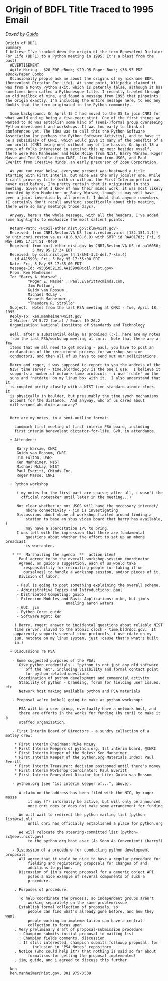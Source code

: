 # Origin of BDFL Title Traced to 1995 Email

*Doxed by [Guido](http://www.artima.com/forums/flat.jsp?forum=106&thread=235725)*

    Origin of BDFL
    Summary
    I believe I've tracked down the origin of the term Benevolent Dictator For Life (BDFL) to a Python meeting in 1995. It's a blast from the past!
      ADVERTISEMENT
      Agile Hiring - $20 PDF eBook; $29.95 Paper Book; $36.95 PDF eBook/Paper Combo
      Occasionally people ask me about the origins of my nickname BDFL (Benevolent Dictator For Life). At some point, Wikipedia claimed it was from a Monty Python skit, which is patently false, although it has sometimes been called a Pythonesque title. I recently trawled through an old mailbox of mine, and found a message from 1995 that pinpoints the origin exactly. I'm including the entire message here, to end any doubts that the term originated in the Python community.

      Some background: On April 15 I had moved to the US to join CNRI for what would end up being a five-year stint. One of the first things we wanted to do was establish some kind of (semi-)formal group overseeing Python development and workshops. It was too early to think of conferences yet. The idea was to call this the Python Software Association (or perhaps the Python Software Activity), and to have it be a subsidiary of CNRI, which would give it many of the benefits of a non-profit (CNRI being one) without any of the hassle. On April 18 a group of folks interested in setting this up met: besides myself, there were Ken Manheimer and Mike McLay from NIST, Barry Warsaw, Roger Masse and Ted Strollo from CNRI, Jim Fulton from USGS, and Paul Everitt from Creative Minds, an early precursor of Zope Corporation.

      As you can read below, everyone present was bestowed a title starting with First Interim, but mine was the only jocular one. While I can't prove my title (with or without the First Interim prefix) was never used before, I'm pretty certain that it originated in this meeting. Given what I know of how their minds work, it was most likely invented by Ken Manheimer or Barry Warsaw, though it may well have been a joint invention by all present. I doubt that anyone remembers (I certainly don't recall anything specifically about this meeting, there were so many meetings those days).

      Anyway, here's the whole message, with all the headers. I've added some highlights to emphasize the most salient points.

      Return-Path: <@coil-ether.nist.gov:klm@nist.gov>
      Received: from CNRI.Reston.VA.US (cnri.reston.va.us [132.151.1.1]) by unix.cnri.reston.va.us (8.6.9/8.6.9) with SMTP id RAA01703; Fri, 5 May 1995 17:34:51 -0400
      Received: from coil-ether.nist.gov by CNRI.Reston.VA.US id aa16056;
                5 May 95 17:34 EDT
      Received: by coil.nist.gov (4.1/SMI-3.2-del.7-klm.4)
      	id AA15998; Fri, 5 May 95 17:35:00 EDT
      Date: Fri, 5 May 95 17:35:00 EDT
      Message-Id: <9505052135.AA15998@coil.nist.gov>
      From: Ken Manheimer 
      To: "Barry A. Warsaw" ,
              "Roger E. Masse" , Paul.Everitt@cminds.com,
              Jim Fulton ,
              Guido van Rossum ,
              Michael McLay ,
              Kenneth Manheimer ,
              "Theodore R. Strollo" 
      Subject:  Notes from the last PSA meeting at CNRI - Tue, April 18, 1995
      Reply-To: ken.manheimer@nist.gov
      X-Mailer: VM 5.72 (beta) / Emacs 19.26.2
      Organization: National Institute of Standards and Technology

      Well, after a substantial delay as promised (:-), here are my notes
      from the last PSA/workshop meeting at cnri.  Note that there are a few
      items that we all need to get moving - paul, you have to post an
      explanation of the recruitment-process for workshop session
      conductors, and then all of us have to send out our solicitations.

      Barry and roger, i was supposed to report to you the address of the
      NIST time server - time.bldrdoc.gov is the one i use.  I believe it
      supports a number of network-time protocols - i use 'rdate' on the
      suns and 'netdate' on my linux box with it.  I also understand that it
      is coupled pretty closely with a NIST time-standard atomic clock.  It
      is physically in boulder, but presumably the time synch mechanisms
      account for the distance.  And anyway, who of us cares about
      millisecond absolute accuracy?


      Here are my notes, in a semi-outline format:

        Landmark first meeting of first interim PSA board, including
        first interim benevolent dictator-for-life, GvR, in attendance.

      + Attendees:

         Barry Warsaw, CNRI
         Guido van Rossum, CNRI
         Jim Fulton, USGS
         Ken Manheimer, NIST
         Michael McLay, NIST
         Paul Everitt, CMinds Inc.
         Roger Masse, CNRI

      + Python workshop

         ( my notes for the first part are sparse; after all, i wasn't the
           official notetaker until later in the meeting...)

         Not clear whether or not USGS will have the necessary internet/
             mbone connectivity - jim is investigating
         Discussions about mbone at workshop flailed around finding a
             station to base an sbus video board that barry has available, i
             may have a sparcstation IPC to bring.
         I was left with the impression that there are fundamental
             questions about whether the effort to set up an mbone broadcast
             is warranted.

       * **  Marshalling the agenda  **  action item!
          Paul agreed to be the overall workshop-session coordinator
          Agreed, on guido's suggestion, each of us would take
            responsibility for recruiting people (or taking it on
            ourselves) to handle a workshop session, and/or pieces of it.
          Division of labor:

         - Paul is going to post something explaining the overall scheme,
         - Administrative Topics and Introductions: paul
         - Distributed Computing: guido
         - Extension Modules and Basic Applications: mike, but jim's
      					       emailing aaron waters
         - GUI: jim
         - Python Core: guido
         - Software Mgmt: ken

        ( Barry, roger: answer to incidental questions about reliable NIST
        time server, slaved to the atomic clock - time.bldrdoc.gov.  It
        apparently supports several time protocols, i use rdate on my
        sun, netdate on my linux system, just 'cause that's what's built
        in.)

      + Discussions re PSA

       - Some suggested purposes of the PSA:
          Give python credentials - "python is not just any old software
             off the net", including visibility and formal contact point
             for python-related questions
          Coordination of python development and commercial activity
          Stability of python - branding, forum for fielding user issues, etc
          Network host making available python and PSA materials

       - Proposal we're (mike?) going to make at python workshop:

          PSA will be a user group, eventually have a network host, and
          there are efforts in the works for funding (by cnri) to make it a
          staffed organization.

       - First Interim Board of Directors - a sundry collection of a motley crew:

        * First Interim Chairman: Mike McLay
        * First Interim Keepers of python.org: 1st interim board, @CNRI
        * First Interim Keeper of the Notes: Ken Manheimer
        * First Interim Keeper of the python.org Materials Index: Paul Everitt
        * First Interim Treasurer: decision postponed until there's money
        * First Interim Workshop Coordinator: Paul Everitt
        * First Interim Benevolent Dicator for Life: Guido van Rossum

       - python.org (see "1st interim keeper of...", above):

          A claim on the address has been filed with the NIC, by roger masse
              it may (?) informally be active, but will only be announced
              once cnri does or does not make some arrangement for funding

          We will wait to redirect the python mailing list (python-list@cwi.nl)
              until cnri has officially established a place for python.org

          We will relocate the steering-committed list (python-sc@eeel.nist.gov)
              to the python.org host asac (As Soon As Convenient) (barry?)

       - Discussion of a procedure for conducting python development proposals
          All agree that it would be nice to have a regular procedure for
              fielding and registering proposals for changes of and
              additions to python.
          Discussion of jim's recent proposal for a generic object API
              poses a nice example of several components of such a
              procedure.

        . Purposes of procedure:

          To help coordinate the process, so independent groups aren't
              working separately on the same problem/issue
          Establish formal collection of proposals, so:
              people can find what's already gone before, and how they went
              people working on implementation can have a central
              collection to focus upon
        . Very preliminary draft of proposal-submission procedure
          : Champion submits initial proposal to mailing list
          : Champion fields comments, discussion
          : If still interested, champion submits followup proposal, for
                inclusion in "PSA Notes" repository
        . Notice (who could help it?) that nothing is said so far about
              formalisms for getting the proposal implemented!
        . jim, guido, and i agreed to discuss this further

      ken
      ken.manheimer@nist.gov, 301 975-3539